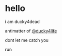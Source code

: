 # hello
i am ducky4dead

antimatter of [@ducky4life](https://github.com/ducky4life)

dont let me catch you

run
